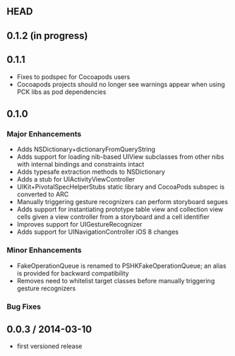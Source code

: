 ## HEAD

## 0.1.2 (in progress)

## 0.1.1
  * Fixes to podspec for Cocoapods users
  * Cocoapods projects should no longer see warnings appear when using PCK libs as pod dependencies

## 0.1.0

### Major Enhancements
  * Adds NSDictionary+dictionaryFromQueryString
  * Adds support for loading nib-based UIView subclasses from other nibs with internal bindings and constraints intact
  * Adds typesafe extraction methods to NSDictionary
  * Adds a stub for UIActivityViewController
  * UIKit+PivotalSpecHelperStubs static library and CocoaPods subspec is converted to ARC
  * Manually triggering gesture recognizers can perform storyboard segues
  * Adds support for instantiating prototype table view and collection view cells given a view controller from a storyboard and a cell identifier
  * Improves support for UIGestureRecognizer
  * Adds support for UINavigationController iOS 8 changes

### Minor Enhancements
  * FakeOperationQueue is renamed to PSHKFakeOperationQueue; an alias is provided for backward compatibility
  * Removes need to whitelist target classes before manually triggering gesture recognizers

### Bug Fixes

## 0.0.3 / 2014-03-10
  * first versioned release
